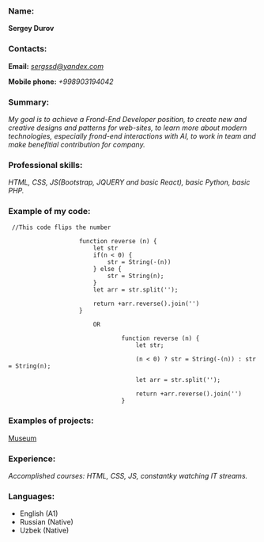 ### Name:
**Sergey Durov**
### Contacts:
 **Email:** *sergssd@yandex.com*
 
 **Mobile phone:** *+998903194042*
### Summary:
*My goal is to achieve a Frond-End Developer position, to create new and creative designs and patterns for web-sites, to learn more about modern technologies, especially frond-end interactions with AI, to work in team and make benefitial contribution for company.*
### Professional skills:
*HTML, CSS, JS(Bootstrap, JQUERY and basic React), basic Python, basic PHP.*

### Example of my code:
```
 //This code flips the number
                    
                    function reverse (n) {
                        let str
                        if(n < 0) {
                            str = String(-(n))
                        } else { 
                            str = String(n);
                        }
                        let arr = str.split('');
                                
                        return +arr.reverse().join('')
                    }

                        OR

                                function reverse (n) {
                                    let str;

                                    (n < 0) ? str = String(-(n)) : str = String(n);
                                    
                                    let arr = str.split('');
                                    
                                    return +arr.reverse().join('')
                                }
```
### Examples of projects:
[Museum](https://rolling-scopes-school.github.io/thewebtrident-JSFE2021Q3/)
### Experience:
*Accomplished courses: HTML, CSS, JS, constantky watching IT streams.*

### Languages:
  *  English (A1)
  *  Russian (Native)
  *  Uzbek (Native)
